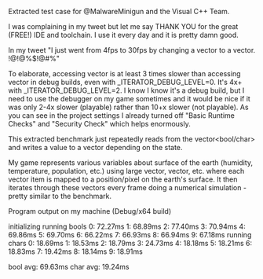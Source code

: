 Extracted test case for @MalwareMinigun and the Visual C++ Team.

I was complaining in my tweet but let me say THANK YOU for the great (FREE!) IDE and toolchain. I
use it every day and it is pretty damn good.

In my tweet "I just went from 4fps to 30fps by changing a vector<bool> to a vector<char>. !@!@%$!@#%"

To elaborate, accessing vector<bool> is at least 3 times slower than accessing vector<char> in
debug builds, even with _ITERATOR_DEBUG_LEVEL=0. It's 4x+ with _ITERATOR_DEBUG_LEVEL=2. I know I
know it's a debug build, but I need to use the debugger on my game sometimes and it would be nice
if it was only 2-4x slower (playable) rather than 10+x slower (not playable). As you can see in
the project settings I already turned off "Basic Runtime Checks" and "Security Check" which helps
enormously.

This extracted benchmark just repeatedly reads from the vector<bool/char> and writes a value to a
vector<float> depending on the state.

My game represents various variables about surface of the earth (humidity, temperature,
population, etc.) using large vector<float>, vector<bool>, etc. where each vector item is mapped
to a position/pixel on the earth's surface. It then iterates through these vectors every frame
doing a numerical simulation - pretty similar to the benchmark.


Program output on my machine (Debug/x64 build)

initializing
running bools
0: 72.27ms
1: 68.89ms
2: 77.40ms
3: 70.94ms
4: 69.86ms
5: 69.70ms
6: 66.22ms
7: 66.93ms
8: 66.94ms
9: 67.18ms
running chars
0: 18.69ms
1: 18.53ms
2: 18.79ms
3: 24.73ms
4: 18.18ms
5: 18.21ms
6: 18.83ms
7: 19.42ms
8: 18.14ms
9: 18.91ms

bool avg: 69.63ms
char avg: 19.24ms
